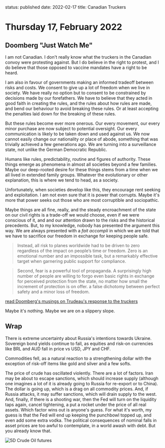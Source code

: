 status: published
date: 2022-02-17
title: Canadian Truckers

# Thursday 17, February 2022

## Doomberg "Just Watch Me"

I am not Canadian.
I don't really know what the truckers in the Canadian convoy were protesting against.
But I do believe in the right to protest, and I do believe that those opposed to vaccine mandates have a right to be heard.

I am also in favour of governments making an informed tradeoff between risks and costs.
We consent to give up a lot of freedom when we live in society.
We have really no option but to consent to be constrained by decisions made by our forefathers. 
We have to believe that they acted in good faith in creating the rules, and the rules about how rules are made, and bend our behaviour to avoid breaking these rules.
Or at least accepting the penalties laid down for the breaking of these rules.

But these rules become ever more onerous. Our every movement, our every minor purchase are now subject to potential oversight.
Our every communication is likely to be taken down and used against us.
We now cannot easily change our nationality or place of abode, something that was trivially achieved a few generations ago.
We are turning into a surveillance state, not unlike the German Democratic Republic.

Humans like rules, predictability, routine and figures of authority.
These things emerge as phenomena in almost all societies beyond a few families.
Maybe our deep-rooted desire for these things stems from a time when we all lived 
in extended family groups. Whatever the evolutionary or other explanation, this is where we tend to head, as a society.

Unfortunately, when societies develop like this, they encourage rent seeking and exploitation. 
I am not even sure that it is power that corrupts. Maybe it's more that power seeks out those who are most corruptible and sociopathic.

Maybe things are all fine, really, and the steady encroachment of the state on our civil rights is a trade-off we would choose, even if we were conscious of it, and and our attention drawn to the risks and the historical precedents. 
But, to my knowledge, nobody has presented the argument this way.
We are always presented with a _fait accompli_ in which we are told that we have to sacrifice our freedom in exchange for keeping people safe.

> Instead, all risk to planes worldwide had to be driven to zero regardless of the impact on people’s time or freedom. Zero is an emotional number and an impossible task, but a remarkably effective target when garnering public support for compliance.

> Second, fear is a powerful tool of propaganda. A surprisingly high number of people are willing to forgo even basic rights in exchange for perceived protection from the state, no matter how small the increment of protection is on offer. 
a false dichotomy between perfect safety and a minor loss of freedom.

[read Doomberg's musings on Trudeau's response to the truckers](https://doomberg.substack.com/p/just-watch-me?r=nmbt&utm_campaign=post&utm_medium=web)

Maybe it's nothing. Maybe we are on a slippery slope.

## Wrap

There is extreme uncertainty about Russia's intentions towards Ukraine.
Sovereign bond yields continue to fall, as equities and risk-on currencies like BRL and AUD fall in price vs USD, JPY and CHF.

Commodities fell, as a natural reaction to a strengthening dollar with the exception of risk-off items like gold and silver and a few softs.

The price of crude has oscillated violently.
There are a lot of factors. 
Iran may be about to escape sanctions, which should increase supply (although one imagines a lot of it is already going to Russia for re-export or to China).
The dollar is going up, which is a drag on all commodity prices.
And,  if Russia attacks, it may suffer sanctions, which will drain supply to the west. 
And, finally, if there is a shooting war, then the Fed will turn on the liquidity taps again, cancel tightening, a put a rocket under the price of all real assets.
Which factor wins out is anyone's guess. 
For what it's worth, my guess is that the Fed will end up keeping the punchbowl topped up, and even add some extra vodka. The political consequences of nominal falls in asset prices are too awful to contemplate, in a world awash with debt.
But you already know that.

![5D Crude Oil futures](https://www.tradingview.com/x/gobEX6BI/)


